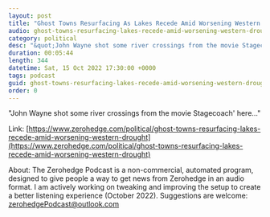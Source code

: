 ```yaml
---
layout: post
title: "Ghost Towns Resurfacing As Lakes Recede Amid Worsening Western Drought"
audio: ghost-towns-resurfacing-lakes-recede-amid-worsening-western-drought-0
category: political
desc: "&quot;John Wayne shot some river crossings from the movie Stagecoach' here...&quot;"
duration: 00:05:44
length: 344
datetime: Sat, 15 Oct 2022 17:30:00 +0000
tags: podcast
guid: ghost-towns-resurfacing-lakes-recede-amid-worsening-western-drought-0
order: 0
---
```

&quot;John Wayne shot some river crossings from the movie Stagecoach' here...&quot;

Link: [https://www.zerohedge.com/political/ghost-towns-resurfacing-lakes-recede-amid-worsening-western-drought](https://www.zerohedge.com/political/ghost-towns-resurfacing-lakes-recede-amid-worsening-western-drought)

About: The Zerohedge Podcast is a non-commercial, automated program, designed to give people a way to get news from Zerohedge in an audio format.  I am actively working on tweaking and improving the setup to create a better listening experience (October 2022).  Suggestions are welcome: [zerohedgePodcast@outlook.com](mailto:zerohedgePodcast@outlook.com)